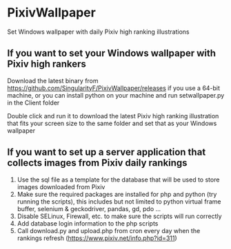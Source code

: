 # PixivWallpaper
Set Windows wallpaper with daily Pixiv high ranking illustrations

## If you want to set your Windows wallpaper with Pixiv high rankers

Download the latest binary from https://github.com/SingularityF/PixivWallpaper/releases if you use a 64-bit machine, or you can install python on your machine and run setwallpaper.py in the Client folder

Double click and run it to download the latest Pixiv high ranking illustration that fits your screen size to the same folder and set that as your Windows wallpaper

## If you want to set up a server application that collects images from Pixiv daily rankings

1. Use the sql file as a template for the database that will be used to store images downloaded from Pixiv
2. Make sure the required packages are installed for php and python (try running the scripts), this includes but not limited to python virtual frame buffer, selenium & geckodriver, pandas, gd, pdo ...
3. Disable SELinux, Firewall, etc. to make sure the scripts will run correctly
4. Add database login information to the php scripts
5. Call download.py and upload.php from cron every day when the rankings refresh (https://www.pixiv.net/info.php?id=311)

